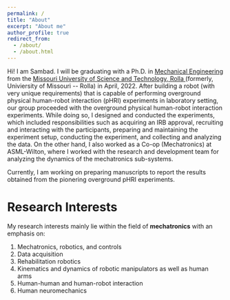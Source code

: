 ```yaml
---
permalink: /
title: "About"
excerpt: "About me"
author_profile: true
redirect_from: 
  - /about/
  - /about.html
---
```


Hi! I am Sambad. I will be graduating with a Ph.D. in [Mechanical Engineering](https://mae.mst.edu/) from the [Missouri University of Science and Technology, Rolla ](https://www.mst.edu/)(formerly, Univiersity of Missouri -- Rolla) in April, 2022. After building a robot (with very unique requirements) that is capable of performing overground physical human-robot interaction (pHRI) experiments in laboratory setting, our group proceeded with the overground physical human-robot interaction experiments. While doing so, I designed and conducted the experiments, which included responsibilities such as acquiring an IRB approval, recruiting and interacting with the participants, preparing and maintaining the experiment setup, conducting the experiment, and collecting and analyzing the data. On the other hand, I also worked as a Co-op (Mechatronics) at ASML-Wilton, where I worked with the research and development team for analyzing the dynamics of the mechatronics sub-systems.

Currently, I am working on preparing manuscripts to report the results obtained from the pionering overground pHRI experiments.

# Research Interests

My research interests mainly lie within the field of **mechatronics** with an emphasis on: 
1. Mechatronics, robotics, and controls
2. Data acquisition
3. Rehabilitation robotics
4. Kinematics and dynamics of robotic manipulators as well as human arms
5. Human-human and human-robot interaction
6. Human neuromechanics 
